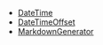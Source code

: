 - [DateTime](./DateTime/README.md)
- [DateTimeOffset](./DateTimeOffset/README.md)
- [MarkdownGenerator](./MarkdownGenerator/README.md)
